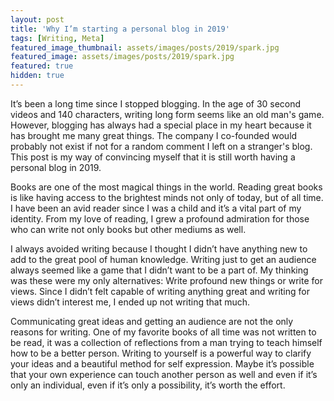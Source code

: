 ```yaml
---
layout: post
title: 'Why I’m starting a personal blog in 2019'
tags: [Writing, Meta]
featured_image_thumbnail: assets/images/posts/2019/spark.jpg
featured_image: assets/images/posts/2019/spark.jpg
featured: true
hidden: true
---
```


It’s been a long time since I stopped blogging. In the age of 30 second videos and 140 characters, writing long form seems like an old man's game. However, blogging has always had a special place in my heart because it has brought me many great things. The company I co-founded would probably not exist if not for a random comment I left on a stranger's blog. This post is my way of convincing myself that it is still worth having a personal blog in 2019.

<!--more-->

Books are one of the most magical things in the world. Reading great books is like having access to the brightest minds not only of today, but of all time. I have been an avid reader since I was a child and it’s a vital part of my identity. From my love of reading, I grew a profound admiration for those who can write not only books but other mediums as well. 

I always avoided writing because I thought I didn’t have anything new to add to the great pool of human knowledge. Writing just to get an audience always seemed like a game that I didn’t want to be a part of. My thinking was these were my only alternatives: Write profound new things or write for views. Since I didn’t felt capable of writing anything great and writing for views didn’t interest me, I ended up not writing that much. 

Communicating great ideas and getting an audience are not the only reasons for writing. One of my favorite books of all time was not written to be read, it was a collection of reflections from a man trying to teach himself how to be a better person. Writing to yourself is a powerful way to clarify your ideas and a beautiful method for self expression. Maybe it’s possible that your own experience can touch another person as well and even if it’s only an individual, even if it’s only a possibility, it’s worth the effort.


